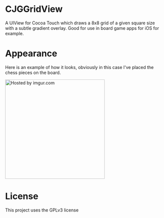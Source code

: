 CJGGridView
===========

A UIView for Cocoa Touch which draws a 8x8 grid of a given square size with a subtle gradient overlay.  Good for use in board game apps for iOS for example.

Appearance
===========

Here is an example of how it looks, obviously in this case I've placed the chess pieces on the board.  

<img width="320" height="320" src="http://i.imgur.com/w026f43.png" title="Hosted by imgur.com" />


License
===========

This project uses the GPLv3 license

